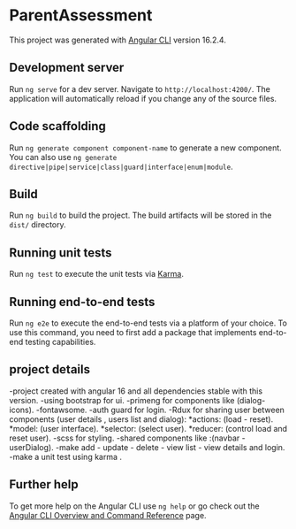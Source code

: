 # ParentAssessment

This project was generated with [Angular CLI](https://github.com/angular/angular-cli) version 16.2.4.

## Development server

Run `ng serve` for a dev server. Navigate to `http://localhost:4200/`. The application will automatically reload if you change any of the source files.


## Code scaffolding

Run `ng generate component component-name` to generate a new component. You can also use `ng generate directive|pipe|service|class|guard|interface|enum|module`.

## Build

Run `ng build` to build the project. The build artifacts will be stored in the `dist/` directory.

## Running unit tests

Run `ng test` to execute the unit tests via [Karma](https://karma-runner.github.io).

## Running end-to-end tests

Run `ng e2e` to execute the end-to-end tests via a platform of your choice. To use this command, you need to first add a package that implements end-to-end testing capabilities.

## project details
   -project created with angular 16 and all dependencies stable with this version.
   -using bootstrap for ui.
   -primeng for components like (dialog-icons).
   -fontawsome.
   -auth guard for login.
   -Rdux for sharing user between components (user details , users list and dialog):
      *actions: (load - reset).
      *model: (user interface).
      *selector: (select user).
      *reducer: (control load and reset user).
    -scss for styling.
    -shared components like :(navbar - userDialog).
    -make add - update - delete - view list - view details and login.
    -make a unit test using karma .


## Further help

To get more help on the Angular CLI use `ng help` or go check out the [Angular CLI Overview and Command Reference](https://angular.io/cli) page.
